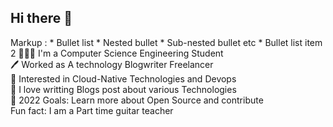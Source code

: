 ## Hi there 👋
Markup : * Bullet list
              * Nested bullet
                  * Sub-nested bullet etc
          * Bullet list item 2
 👨🏻‍💻 I'm a Computer Science Engineering Student<br>
🖊️ Worked as A technology Blogwriter Freelancer</br>
🔭 Interested in Cloud-Native Technologies and Devops<br>
🌱 I love writting Blogs post about various Technologies <br>
🥅 2022 Goals: Learn more about Open Source and contribute<br>
 Fun fact: I am a Part time  guitar teacher<br>
